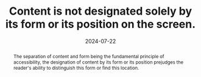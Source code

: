 ---
N: '179'
Rubrique: Présentation
title: Content is not designated solely by its form or its position on the screen.
abstract: The separation of content and form being the fundamental principle of accessibility, the designation of content by its form or its position prejudges the reader's ability to distinguish this form or find this location.
categories: ["Presentation"]
agrege: O4179-E059
opquast: '4 179'
indiceebook: '59'
description: "Rule n° 059"
before: "058"
weight: "059"
after: "060"
actif: '1'
layout: rules
date: 2024-07-22
tags: ["Accessibility", ""]
objectif: ["Enable the understanding of information without access to visual support or when its rendering is altered.", "Improve the accessibility of content to people with disabilities"]
Meo: ["When content is designated in the physical version of the book by a reference to its form or its position, the information in the digital version of the same work must also be available by a textual mention including a hyperlink."]
Controle: ["This verification concerns a wide variety of potential cases, particularly in the flow of a text where reference is made to an illustration, a graph or a table. For each content concerned, it must be ensured that references to its form or position on the screen are not the only means of identifying it. We will then use an explicit reference to an identifier (example “See figure n°1”), a link to an anchor, etc."]
epubcheck: 
ace: 
humancheck: true
Source: ["Opquast"]
Referentiel: [""]
Steps: ["conception", ""]
---